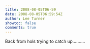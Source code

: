 ```yaml
---
title: 2008-08-05T06-59
date: 2008-08-05T06:59:54Z
author: Lee Turner
showtoc: false
comments: true
---
```


Back from hols trying to catch up..........

